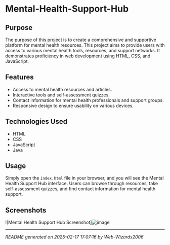 # Mental-Health-Support-Hub

## Purpose
The purpose of this project is to create a comprehensive and supportive platform for mental health resources. This project aims to provide users with access to various mental health tools, resources, and support networks. It demonstrates proficiency in web development using HTML, CSS, and JavaScript.

## Features
- Access to mental health resources and articles.
- Interactive tools and self-assessment quizzes.
- Contact information for mental health professionals and support groups.
- Responsive design to ensure usability on various devices.

## Technologies Used
- HTML
- CSS
- JavaScript
- Java

## Usage
Simply open the `index.html` file in your browser, and you will see the Mental Health Support Hub interface. Users can browse through resources, take self-assessment quizzes, and find contact information for mental health support.

## Screenshots
![Mental Health Support Hub Screenshot]![image](https://github.com/user-attachments/assets/c068b51b-b5d1-4a30-bc22-b4045793a6f4)


---
*README generated on 2025-02-17 17:07:16 by Web-Wizards2006*

